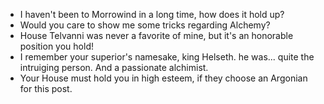 - I haven't been to Morrowind in a long time, how does it hold up?
- Would you care to show me some tricks regarding Alchemy?
- House Telvanni was never a favorite of mine, but it's an honorable position you hold!
- I remember your superior's namesake, king Helseth. he was... quite the intruiging person. And a passionate alchimist.
- Your House must hold you in high esteem, if they choose an Argonian for this post.
